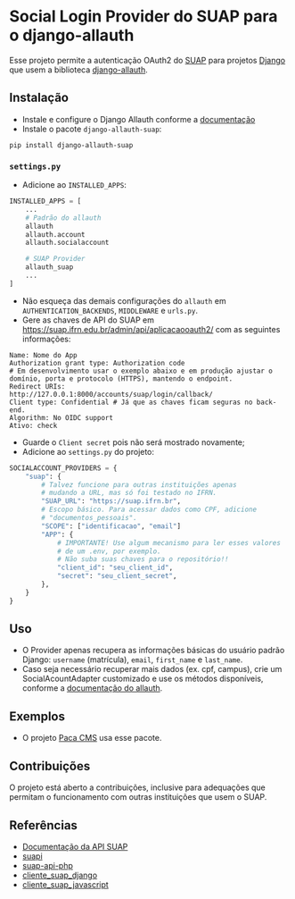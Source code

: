 # Social Login Provider do SUAP para o django-allauth

Esse projeto permite a autenticação OAuth2 do [SUAP](https://portal.suap.ifrn.edu.br/) para projetos [Django](https://www.djangoproject.com/) que usem a biblioteca [django-allauth](https://docs.allauth.org/en/latest/).

## Instalação
- Instale e configure o Django Allauth conforme a [documentação](https://docs.allauth.org/en/latest/)
- Instale o pacote `django-allauth-suap`:
```
pip install django-allauth-suap
```
### `settings.py`
- Adicione ao `INSTALLED_APPS`:
```python
INSTALLED_APPS = [
    ...
    # Padrão do allauth
    allauth
    allauth.account
    allauth.socialaccount

    # SUAP Provider
    allauth_suap
    ...
]
```
- Não esqueça das demais configurações do `allauth` em `AUTHENTICATION_BACKENDS`, `MIDDLEWARE` e `urls.py`.
- Gere as chaves de API do SUAP em https://suap.ifrn.edu.br/admin/api/aplicacaooauth2/ com as seguintes informações:
```
Name: Nome do App
Authorization grant type: Authorization code
# Em desenvolvimento usar o exemplo abaixo e em produção ajustar o domínio, porta e protocolo (HTTPS), mantendo o endpoint.
Redirect URIs:
http://127.0.0.1:8000/accounts/suap/login/callback/
Client type: Confidential # Já que as chaves ficam seguras no back-end.
Algorithm: No OIDC support
Ativo: check
```
- Guarde o `Client secret` pois não será mostrado novamente;
- Adicione ao `settings.py` do projeto:
```python
SOCIALACCOUNT_PROVIDERS = {
    "suap": {
        # Talvez funcione para outras instituições apenas
        # mudando a URL, mas só foi testado no IFRN.
        "SUAP_URL": "https://suap.ifrn.br",
        # Escopo básico. Para acessar dados como CPF, adicione
        # "documentos_pessoais".
        "SCOPE": ["identificacao", "email"]
        "APP": {
            # IMPORTANTE! Use algum mecanismo para ler esses valores
            # de um .env, por exemplo.
            # Não suba suas chaves para o repositório!!
            "client_id": "seu_client_id",
            "secret": "seu_client_secret",
        },
    }
}
```

## Uso
- O Provider apenas recupera as informações básicas do usuário padrão Django: `username` (matrícula), `email`, `first_name` e `last_name`.
- Caso seja necessário recuperar mais dados (ex. cpf, campus), crie um SocialAcountAdapter customizado e use os métodos disponíveis, conforme a [documentação do allauth](https://docs.allauth.org/en/latest/socialaccount/adapter.html).

## Exemplos
- O projeto [Paca CMS](https://github.com/IFRN-SPP/paca-cms) usa esse pacote.

## Contribuições
O projeto está aberto a contribuições, inclusive para adequações que permitam o funcionamento com outras instituições que usem o SUAP.

## Referências
- [Documentação da API SUAP](https://suap.ifrn.edu.br/api/docs/)
- [suapi](https://github.com/IFRN/suapi)
- [suap-api-php](https://github.com/IFRN/suap-api-php)
- [cliente_suap_django](https://github.com/ifrn-oficial/cliente_suap_django)
- [cliente_suap_javascript](https://github.com/dvcirilo/cliente_suap_javascript)
